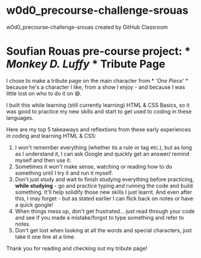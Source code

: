 # w0d0_precourse-challenge-srouas
w0d0_precourse-challenge-srouas created by GitHub Classroom
# Soufian Rouas pre-course project: * *Monkey D. Luffy* * Tribute Page

I chose to make a tribute page on the main character from * *'One Piece'* * because he's a character I like, from a show I enjoy - and because I was little lost on who to do it on :sweat_smile:.

I built this while learning (still currently learning) HTML & CSS Basics, so it was good to practice my new skills and start to get used to coding in these languages. 

Here are my top 5 takeaways and reflextions from these early experiences in coding and learning HTML & CSS:
1. I won't remember everything (whether its a rule or tag etc.), but as long as I understand it, I can ask Google and quickly get an answer/ remind myself and then use it.
2. Sometimes it won't make sense, watching or reading how to do something until I try it and run it myself.
3. Don't just study and wait to finish studying everything before practicing, __while studying__ - go and practice typing and running the code and build something. It'll help solidify those new skills I just learnt. And even after this, I may forget - but as stated earlier I can flick back on notes or have a quick google!
4. When things mess up, don't get frustrated... just read through your code and see if you made a mistake/forgot to type something and refer to notes.
5. Don't get lost when looking at all the words and special characters, just take it one line at a time.

Thank you for reading and checking out my tribute page!
